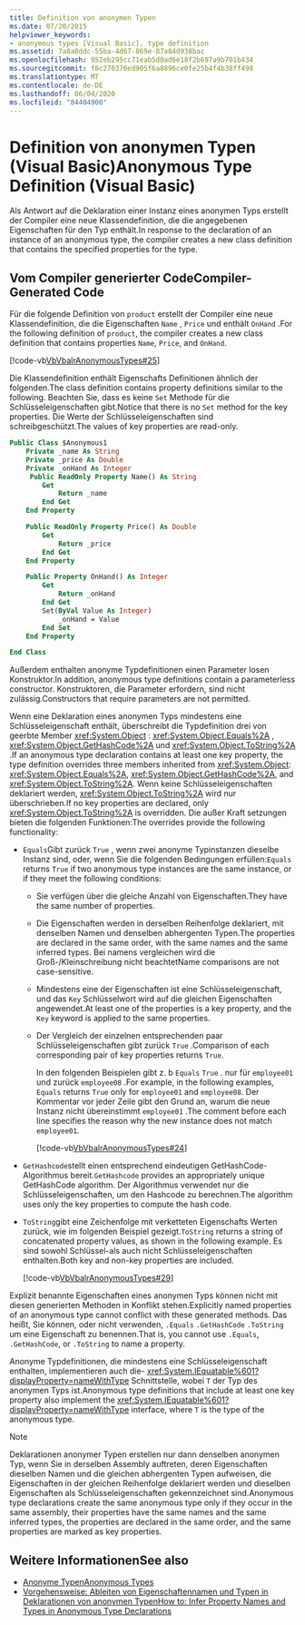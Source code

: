 ```yaml
---
title: Definition von anonymen Typen
ms.date: 07/20/2015
helpviewer_keywords:
- anonymous types [Visual Basic], type definition
ms.assetid: 7a8a0ddc-55ba-4d67-869e-87a84d938bac
ms.openlocfilehash: 952eb295cc71eab5d0ad6e18f2b697a9b701b434
ms.sourcegitcommit: f8c270376ed905f6a8896ce0fe25b4f4b38ff498
ms.translationtype: MT
ms.contentlocale: de-DE
ms.lasthandoff: 06/04/2020
ms.locfileid: "84404900"
---
```

# <a name="anonymous-type-definition-visual-basic"></a><span data-ttu-id="0afb4-102">Definition von anonymen Typen (Visual Basic)</span><span class="sxs-lookup"><span data-stu-id="0afb4-102">Anonymous Type Definition (Visual Basic)</span></span>

<span data-ttu-id="0afb4-103">Als Antwort auf die Deklaration einer Instanz eines anonymen Typs erstellt der Compiler eine neue Klassendefinition, die die angegebenen Eigenschaften für den Typ enthält.</span><span class="sxs-lookup"><span data-stu-id="0afb4-103">In response to the declaration of an instance of an anonymous type, the compiler creates a new class definition that contains the specified properties for the type.</span></span>

## <a name="compiler-generated-code"></a><span data-ttu-id="0afb4-104">Vom Compiler generierter Code</span><span class="sxs-lookup"><span data-stu-id="0afb4-104">Compiler-Generated Code</span></span>

<span data-ttu-id="0afb4-105">Für die folgende Definition von `product` erstellt der Compiler eine neue Klassendefinition, die die Eigenschaften `Name` , `Price` und enthält `OnHand` .</span><span class="sxs-lookup"><span data-stu-id="0afb4-105">For the following definition of `product`, the compiler creates a new class definition that contains properties `Name`, `Price`, and `OnHand`.</span></span>

[!code-vb[VbVbalrAnonymousTypes#25](~/samples/snippets/visualbasic/VS_Snippets_VBCSharp/VbVbalrAnonymousTypes/VB/Class2.vb#25)]

<span data-ttu-id="0afb4-106">Die Klassendefinition enthält Eigenschafts Definitionen ähnlich der folgenden.</span><span class="sxs-lookup"><span data-stu-id="0afb4-106">The class definition contains property definitions similar to the following.</span></span> <span data-ttu-id="0afb4-107">Beachten Sie, dass es keine `Set` Methode für die Schlüsseleigenschaften gibt.</span><span class="sxs-lookup"><span data-stu-id="0afb4-107">Notice that there is no `Set` method for the key properties.</span></span> <span data-ttu-id="0afb4-108">Die Werte der Schlüsseleigenschaften sind schreibgeschützt.</span><span class="sxs-lookup"><span data-stu-id="0afb4-108">The values of key properties are read-only.</span></span>

```vb
Public Class $Anonymous1
    Private _name As String
    Private _price As Double
    Private _onHand As Integer
     Public ReadOnly Property Name() As String
        Get
            Return _name
        End Get
    End Property

    Public ReadOnly Property Price() As Double
        Get
            Return _price
        End Get
    End Property

    Public Property OnHand() As Integer
        Get
            Return _onHand
        End Get
        Set(ByVal Value As Integer)
            _onHand = Value
        End Set
    End Property

End Class
```

<span data-ttu-id="0afb4-109">Außerdem enthalten anonyme Typdefinitionen einen Parameter losen Konstruktor.</span><span class="sxs-lookup"><span data-stu-id="0afb4-109">In addition, anonymous type definitions contain a parameterless constructor.</span></span> <span data-ttu-id="0afb4-110">Konstruktoren, die Parameter erfordern, sind nicht zulässig.</span><span class="sxs-lookup"><span data-stu-id="0afb4-110">Constructors that require parameters are not permitted.</span></span>

<span data-ttu-id="0afb4-111">Wenn eine Deklaration eines anonymen Typs mindestens eine Schlüsseleigenschaft enthält, überschreibt die Typdefinition drei von geerbte Member <xref:System.Object> : <xref:System.Object.Equals%2A> , <xref:System.Object.GetHashCode%2A> und <xref:System.Object.ToString%2A> .</span><span class="sxs-lookup"><span data-stu-id="0afb4-111">If an anonymous type declaration contains at least one key property, the type definition overrides three members inherited from <xref:System.Object>: <xref:System.Object.Equals%2A>, <xref:System.Object.GetHashCode%2A>, and <xref:System.Object.ToString%2A>.</span></span> <span data-ttu-id="0afb4-112">Wenn keine Schlüsseleigenschaften deklariert werden, <xref:System.Object.ToString%2A> wird nur überschrieben.</span><span class="sxs-lookup"><span data-stu-id="0afb4-112">If no key properties are declared, only <xref:System.Object.ToString%2A> is overridden.</span></span> <span data-ttu-id="0afb4-113">Die außer Kraft setzungen bieten die folgenden Funktionen:</span><span class="sxs-lookup"><span data-stu-id="0afb4-113">The overrides provide the following functionality:</span></span>

- <span data-ttu-id="0afb4-114">`Equals`Gibt zurück `True` , wenn zwei anonyme Typinstanzen dieselbe Instanz sind, oder, wenn Sie die folgenden Bedingungen erfüllen:</span><span class="sxs-lookup"><span data-stu-id="0afb4-114">`Equals` returns `True` if two anonymous type instances are the same instance, or if they meet the following conditions:</span></span>

  - <span data-ttu-id="0afb4-115">Sie verfügen über die gleiche Anzahl von Eigenschaften.</span><span class="sxs-lookup"><span data-stu-id="0afb4-115">They have the same number of properties.</span></span>

  - <span data-ttu-id="0afb4-116">Die Eigenschaften werden in derselben Reihenfolge deklariert, mit denselben Namen und denselben abhergenten Typen.</span><span class="sxs-lookup"><span data-stu-id="0afb4-116">The properties are declared in the same order, with the same names and the same inferred types.</span></span> <span data-ttu-id="0afb4-117">Bei namens vergleichen wird die Groß-/Kleinschreibung nicht beachtet</span><span class="sxs-lookup"><span data-stu-id="0afb4-117">Name comparisons are not case-sensitive.</span></span>

  - <span data-ttu-id="0afb4-118">Mindestens eine der Eigenschaften ist eine Schlüsseleigenschaft, und das `Key` Schlüsselwort wird auf die gleichen Eigenschaften angewendet.</span><span class="sxs-lookup"><span data-stu-id="0afb4-118">At least one of the properties is a key property, and the `Key` keyword is applied to the same properties.</span></span>

  - <span data-ttu-id="0afb4-119">Der Vergleich der einzelnen entsprechenden paar Schlüsseleigenschaften gibt zurück `True` .</span><span class="sxs-lookup"><span data-stu-id="0afb4-119">Comparison of each corresponding pair of key properties returns `True`.</span></span>

    <span data-ttu-id="0afb4-120">In den folgenden Beispielen gibt z. b `Equals` `True` . nur für `employee01` und zurück `employee08` .</span><span class="sxs-lookup"><span data-stu-id="0afb4-120">For example, in the following examples, `Equals` returns `True` only for `employee01` and `employee08`.</span></span> <span data-ttu-id="0afb4-121">Der Kommentar vor jeder Zeile gibt den Grund an, warum die neue Instanz nicht übereinstimmt `employee01` .</span><span class="sxs-lookup"><span data-stu-id="0afb4-121">The comment before each line specifies the reason why the new instance does not match `employee01`.</span></span>

    [!code-vb[VbVbalrAnonymousTypes#24](~/samples/snippets/visualbasic/VS_Snippets_VBCSharp/VbVbalrAnonymousTypes/VB/Class2.vb#24)]

- <span data-ttu-id="0afb4-122">`GetHashcode`stellt einen entsprechend eindeutigen GetHashCode-Algorithmus bereit.</span><span class="sxs-lookup"><span data-stu-id="0afb4-122">`GetHashcode` provides an appropriately unique GetHashCode algorithm.</span></span> <span data-ttu-id="0afb4-123">Der Algorithmus verwendet nur die Schlüsseleigenschaften, um den Hashcode zu berechnen.</span><span class="sxs-lookup"><span data-stu-id="0afb4-123">The algorithm uses only the key properties to compute the hash code.</span></span>

- <span data-ttu-id="0afb4-124">`ToString`gibt eine Zeichenfolge mit verketteten Eigenschafts Werten zurück, wie im folgenden Beispiel gezeigt.</span><span class="sxs-lookup"><span data-stu-id="0afb4-124">`ToString` returns a string of concatenated property values, as shown in the following example.</span></span> <span data-ttu-id="0afb4-125">Es sind sowohl Schlüssel-als auch nicht Schlüsseleigenschaften enthalten.</span><span class="sxs-lookup"><span data-stu-id="0afb4-125">Both key and non-key properties are included.</span></span>

  [!code-vb[VbVbalrAnonymousTypes#29](~/samples/snippets/visualbasic/VS_Snippets_VBCSharp/VbVbalrAnonymousTypes/VB/Class2.vb#29)]

<span data-ttu-id="0afb4-126">Explizit benannte Eigenschaften eines anonymen Typs können nicht mit diesen generierten Methoden in Konflikt stehen.</span><span class="sxs-lookup"><span data-stu-id="0afb4-126">Explicitly named properties of an anonymous type cannot conflict with these generated methods.</span></span> <span data-ttu-id="0afb4-127">Das heißt, Sie können, oder nicht verwenden, `.Equals` `.GetHashCode` `.ToString` um eine Eigenschaft zu benennen.</span><span class="sxs-lookup"><span data-stu-id="0afb4-127">That is, you cannot use `.Equals`, `.GetHashCode`, or `.ToString` to name a property.</span></span>

<span data-ttu-id="0afb4-128">Anonyme Typdefinitionen, die mindestens eine Schlüsseleigenschaft enthalten, implementieren auch die- <xref:System.IEquatable%601?displayProperty=nameWithType> Schnittstelle, wobei `T` der Typ des anonymen Typs ist.</span><span class="sxs-lookup"><span data-stu-id="0afb4-128">Anonymous type definitions that include at least one key property also implement the <xref:System.IEquatable%601?displayProperty=nameWithType> interface, where `T` is the type of the anonymous type.</span></span>

> [!NOTE]
> <span data-ttu-id="0afb4-129">Deklarationen anonymer Typen erstellen nur dann denselben anonymen Typ, wenn Sie in derselben Assembly auftreten, deren Eigenschaften dieselben Namen und die gleichen abhergenten Typen aufweisen, die Eigenschaften in der gleichen Reihenfolge deklariert werden und dieselben Eigenschaften als Schlüsseleigenschaften gekennzeichnet sind.</span><span class="sxs-lookup"><span data-stu-id="0afb4-129">Anonymous type declarations create the same anonymous type only if they occur in the same assembly, their properties have the same names and the same inferred types, the properties are declared in the same order, and the same properties are marked as key properties.</span></span>

## <a name="see-also"></a><span data-ttu-id="0afb4-130">Weitere Informationen</span><span class="sxs-lookup"><span data-stu-id="0afb4-130">See also</span></span>

- [<span data-ttu-id="0afb4-131">Anonyme Typen</span><span class="sxs-lookup"><span data-stu-id="0afb4-131">Anonymous Types</span></span>](anonymous-types.md)
- [<span data-ttu-id="0afb4-132">Vorgehensweise: Ableiten von Eigenschaftennamen und Typen in Deklarationen von anonymen Typen</span><span class="sxs-lookup"><span data-stu-id="0afb4-132">How to: Infer Property Names and Types in Anonymous Type Declarations</span></span>](how-to-infer-property-names-and-types-in-anonymous-type-declarations.md)

